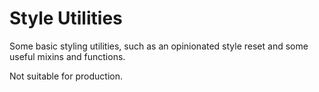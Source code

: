 # Style Utilities

Some basic styling utilities, such as an opinionated style reset and some useful mixins and functions.

Not suitable for production.
